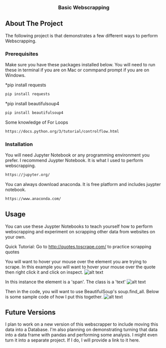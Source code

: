   <h3 align="center">Basic Webscrapping</h3> 
  
  <!-- ABOUT THE PROJECT -->
## About The Project
The following project is that demonstrates a few different ways to perform Webscrapping.

### Prerequisites

Make sure you have these packages installed below. You will need to run these in terminal if you are on Mac or commpand prompt if you are on Windows.

*pip install requests
```sh
pip install requests
```

*pip install beautifulsoup4
```sh
pip install beautifulsoup4
```

Some knowledge of For Loops
```sh
https://docs.python.org/3/tutorial/controlflow.html
```

### Installation
You will need Jupyter Notebook or any programming environment you prefer. I recommend Juypter Notebook. It is what I used to perform webscrapping.
```sh
https://jupyter.org/
```
You can always download anaconda. It is free platform and includes juypter notebook.

```sh
https://www.anaconda.com/
```

<!-- USAGE EXAMPLES -->
## Usage
You can use these Juypter Notebooks to teach yourself how to perform webscrapping and experiment on scrapping other data from websites on your own.

Quick Tutorial:
Go to http://quotes.toscrape.com/ to practice scrapping quotes

You will want to hover your mouse over the element you are trying to scrape. In this example you will want to hover your mouse over the quote then right click it and click on inspect.
![alt text](https://github.com/VictorLuusf/Webscrapping/blob/main/Images/Inspecting%20the%20HTML%20Code.png)

In this instance the element is a 'span'. The class is a 'text'
![alt text](https://github.com/VictorLuusf/Webscrapping/blob/main/Images/Finding%20Your%20Quotes.png)

Then in the code, you will want to use BeautifulSoup's soup.find_all. Below is some sample code of how I put this together.
![alt text](https://github.com/VictorLuusf/Webscrapping/blob/main/Images/Sample%20Code.PNG)

## Future Versions
I plan to work on a new version of this webscrapper to include moving this data into a Database. I'm also planning on demonstrating turning that data into a data frame with pandas and performing some analysis. I might even turn it into a separate project. If I do, I will provide a link to it here.
